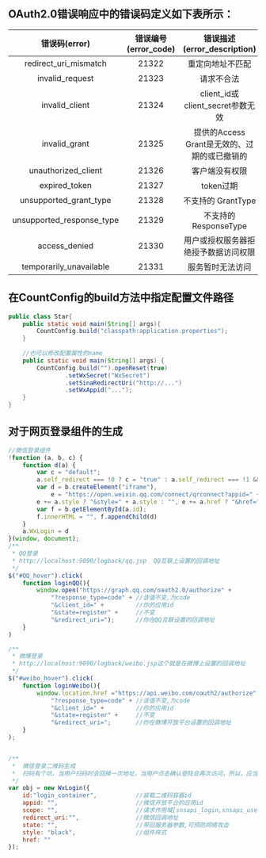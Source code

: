 OAuth2.0错误响应中的错误码定义如下表所示：
---
|错误码(error)|错误编号(error_code)|错误描述(error_description)|
|:----:|:----:|:----:|
|redirect_uri_mismatch|21322|重定向地址不匹配|
|invalid_request	|21323|	请求不合法|
|invalid_client|	21324	|client_id或client_secret参数无效|
|invalid_grant	|21325	|提供的Access Grant是无效的、过期的或已撤销的|
|unauthorized_client|	21326|	客户端没有权限|
|expired_token	|21327	|token过期|
|unsupported_grant_type|	21328	|不支持的 GrantType|
|unsupported_response_type|	21329|	不支持的 ResponseType|
|access_denied|	21330|	用户或授权服务器拒绝授予数据访问权限|
|temporarily_unavailable|	21331	|服务暂时无法访问|

在CountConfig的build方法中指定配置文件路径
---
```java
public class Star{
    public static void main(String[] args){
        CountConfig.build("classpath:application.properties");   
    }
    
    //也可以修改配置属性的name
    public static void main(String[] args) {
        CountConfig.build("").openReset(true)
                .setWxSecret("WxSecret")
                .setSinaRedirectUri("http://...")
                .setWxAppid("...");
    }
}
```
对于网页登录组件的生成
---
```javascript
//微信登录组件
!function (a, b, c) {
    function d(a) {
        var c = "default";
        a.self_redirect === !0 ? c = "true" : a.self_redirect === !1 && (c = "false");
        var d = b.createElement("iframe"),
            e = "https://open.weixin.qq.com/connect/qrconnect?appid=" + a.appid + "&scope=" + a.scope + "&redirect_uri=" + a.redirect_uri + "&state=" + a.state + "&login_type=jssdk&self_redirect=" + c;
        e += a.style ? "&style=" + a.style : "", e += a.href ? "&href=" + a.href : "", d.src = e, d.frameBorder = "0", d.allowTransparency = "true", d.scrolling = "no", d.width = "300px", d.height = "400px";
        var f = b.getElementById(a.id);
        f.innerHTML = "", f.appendChild(d)
    }
    a.WxLogin = d
}(window, document);
/**
 * QQ登录
 * http://localhost:9090/logback/qq.jsp  QQ互联上设置的回调地址
 */
$("#QQ_hover").click(
    function loginQQ(){
        window.open("https://graph.qq.com/oauth2.0/authorize" +
            "?response_type=code" + //该值不变,为code
            "&client_id=" +         //你的应用id
            "&state=register" +     //不变
            "&redirect_uri=");      //你在QQ互联设置的回调地址
    }
)

/**
 * 微博登录
 * http://localhost:9090/logback/weibo.jsp这个就是在微博上设置的回调地址
 */
$("#weibo_hover").click(
    function loginWeibo(){
        window.location.href ="https://api.weibo.com/oauth2/authorize" +
            "?response_type=code" + //该值不变,为code
            "&client_id=" +         //你的应用id
            "&state=register" +     //不变
            "&redirect_uri=";       //你在微博开放平台设置的回调地址
    }
);


/**
 *  微信登录二维码生成 
 *  扫码有个坑，当用户扫码时会回掉一次地址，当用户点击确认登陆会再次访问，所以，应当在第一次回调时存入openid
 */
var obj = new WxLogin({
    id:"login_container",           //装载二维码容器id
    appid: "",                      //微信开放平台的应用id
    scope: "",                      //请求作用域[snsapi_login,snsapi_userinfo],
    redirect_uri:"",                //微信回调地址
    state: "",                      //带回服务器参数,可预防网络攻击
    style: "black",                 //组件样式
    href: ""
});

```




